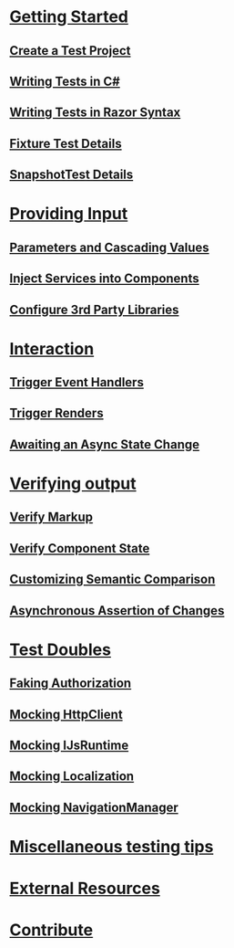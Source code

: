 # [Getting Started](xref:getting-started)
## [Create a Test Project](xref:create-test-project)
## [Writing Tests in C#](xref:writing-csharp-tests)
## [Writing Tests in Razor Syntax](xref:writing-razor-tests)
## [Fixture Test Details](xref:fixture-details)
## [SnapshotTest Details](xref:snapshottest-details)

# [Providing Input](xref:providing-input)
## [Parameters and Cascading Values](xref:passing-parameters-to-components)
## [Inject Services into Components](xref:inject-services)
## [Configure 3rd Party Libraries](xref:configure-3rd-party-libs)

# [Interaction](xref:interaction)
## [Trigger Event Handlers](xref:trigger-event-handlers)
## [Trigger Renders](xref:trigger-renders)
## [Awaiting an Async State Change](xref:awaiting-async-state)

# [Verifying output](xref:verification)
## [Verify Markup](xref:verify-markup)
## [Verify Component State](xref:verify-component-state)
## [Customizing Semantic Comparison](xref:semantic-html-comparison)
## [Asynchronous Assertion of Changes](xref:async-assertion)

# [Test Doubles](xref:test-doubles)
## [Faking Authorization](xref:faking-auth)
## [Mocking HttpClient](xref:mocking-httpclient)
## [Mocking IJsRuntime](xref:mocking-ijsruntime)
## [Mocking Localization](xref:mocking-localizer)
## [Mocking NavigationManager](xref:mocking-navigation-manager)

# [Miscellaneous testing tips](xref:misc-test-tips)
# [External Resources](xref:external-resources)
# [Contribute](contribute.md)
